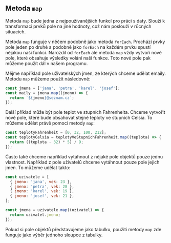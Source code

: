 ## Metoda `map`

Metoda `map` bude jedna z nejpoužívanějších funkcí pro práci s daty. Slouží k transformaci prvků pole na jiné hodnoty, což nám poslouží v růcných situacích. 

Metoda `map` funguje v něčem podobně jako metoda `forEach`. Prochází prvky pole jeden po druhé a podobně jako `forEach` na každém prvku spustí nějakou naši funkci. Narozdil od `forEach` ale metoda `map` vždy vytvoří nové pole, které obsahuje výsledky volání naší funkce. Toto nové pole pak můžeme použít dál v našem programu.

Mějme například pole uživatelských jmen, ze kterých chceme udělat emaily. Metodu `map` můžeme použít následovně:

```js
const jmena = ['jana', 'petra', 'karel', 'josef'];
const maily = jmena.map((jmeno) => {
  return `${jmeno}@seznam.cz`;
});
```

Další příklad může být pole teplot ve stupních Fahrenheita. Chceme vytvořit nové pole, které bude obsahovat stejné teploty ve stupních Celsia. To můžeme udělat právě pomocí metody `map`:

```js
const teplotyFahrenheit = [0, 32, 100, 212];
const teplotyCelsia = teplotyVeStupnichFahrenheit.map((teplota) => {
  return ((teplota - 32) * 5) / 9;
});
```

Často také chceme například vytáhnout z nějaké pole objektů pouze jednu vlastnost. Například z pole uživatelů chceme vytáhnout pouze pole jejich jmen. To můžeme udělat takto:

```js
const uzivatele = [
  { jmeno: 'jana', vek: 23 },
  { jmeno: 'petra', vek: 28 },
  { jmeno: 'karel', vek: 19 },
  { jmeno: 'josef', vek: 21 },
];

const jmena = uzivatele.map((uzivatel) => {
  return uzivatel.jmeno;
});
```

Pokud si pole objektů představujeme jako tabulku, použití metody `map` zde funguje jako výběr jednoho sloupce z tabulky.
